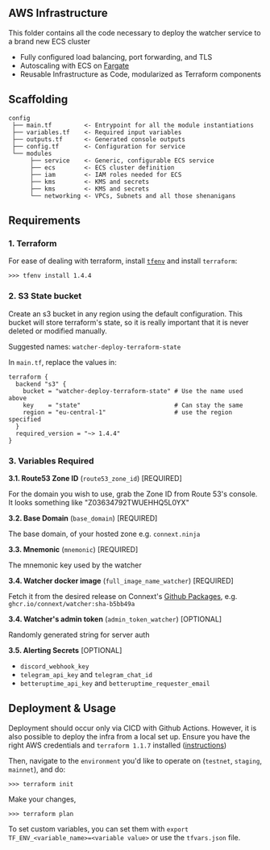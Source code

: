 ## AWS Infrastructure

This folder contains all the code necessary to deploy the watcher service to a brand new ECS cluster

- Fully configured load balancing, port forwarding, and TLS
- Autoscaling with ECS on [Fargate](https://aws.amazon.com/fargate/)
- Reusable Infrastructure as Code, modularized as Terraform components

## Scaffolding

```text
config
 ├── main.tf         <- Entrypoint for all the module instantiations
 ├── variables.tf    <- Required input variables
 ├── outputs.tf      <- Generated console outputs
 ├── config.tf       <- Configuration for service
 └── modules
      ├── service    <- Generic, configurable ECS service
      ├── ecs        <- ECS cluster definition
      ├── iam        <- IAM roles needed for ECS
      ├── kms        <- KMS and secrets
      ├── kms        <- KMS and secrets
      └── networking <- VPCs, Subnets and all those shenanigans

```

## Requirements

### 1. Terraform

For ease of dealing with terraform, install [`tfenv`](https://github.com/tfutils/tfenv) and install `terraform`:

```
>>> tfenv install 1.4.4
```

### 2. S3 State bucket

Create an s3 bucket in any region using the default configuration. This bucket will store terraform's state,
so it is really important that it is never deleted or modified manually.

Suggested names: `watcher-deploy-terraform-state`

In `main.tf`, replace the values in:

```
terraform {
  backend "s3" {
    bucket = "watcher-deploy-terraform-state" # Use the name used above
    key    = "state"                          # Can stay the same
    region = "eu-central-1"                   # use the region specified
  }
  required_version = "~> 1.4.4"
}
```

### 3. Variables Required

**3.1. Route53 Zone ID** (`route53_zone_id`) \[REQUIRED\]

For the domain you wish to use, grab the Zone ID from Route 53's console. It looks something like "Z03634792TWUEHHQ5L0YX"

**3.2. Base Domain** (`base_domain`) \[REQUIRED\]

The base domain, of your hosted zone e.g. `connext.ninja`

**3.3. Mnemonic** (`mnemonic`) \[REQUIRED\]

The mnemonic key used by the watcher

**3.4. Watcher docker image** (`full_image_name_watcher`) \[REQUIRED\]

Fetch it from the desired release on Connext's [Github Packages](https://github.com/connext/monorepo/pkgs/container/watcher), e.g. `ghcr.io/connext/watcher:sha-b5bb49a`

**3.4. Watcher's admin token** (`admin_token_watcher`) \[OPTIONAL\]

Randomly generated string for server auth

**3.5. Alerting Secrets** \[OPTIONAL\]

- `discord_webhook_key`
- `telegram_api_key` and `telegram_chat_id`
- `betteruptime_api_key` and `betteruptime_requester_email`

## Deployment & Usage

Deployment should occur only via CICD with Github Actions. However, it is also possible to deploy the infra
from a local set up. Ensure you have the right AWS credentials and `terraform 1.1.7` installed
([instructions](https://learn.hashicorp.com/tutorials/terraform/install-cli))

Then, navigate to the `environment` you'd like to operate on (`testnet`, `staging`, `mainnet`), and do:

```shell
>>> terraform init
```

Make your changes,

```shell
>>> terraform plan
```

To set custom variables, you can set them with `export TF_ENV_<variable_name>=<variable value>` or use the `tfvars.json` file.
